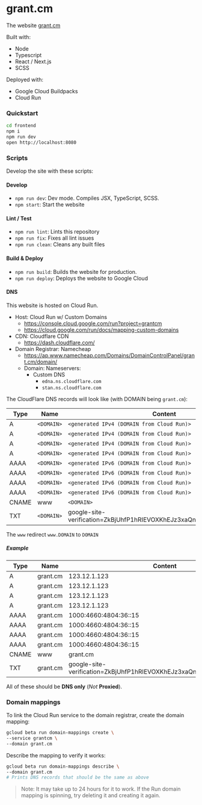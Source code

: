 # grant.cm

The website [grant.cm](http://grant.cm)

Built with:
- Node
- Typescript
- React / Next.js
- SCSS

Deployed with:
- Google Cloud Buildpacks
- Cloud Run

### Quickstart

```sh
cd frontend
npm i
npm run dev
open http://localhost:8080
```

### Scripts

Develop the site with these scripts:

#### Develop

- `npm run dev`: Dev mode. Compiles JSX, TypeScript, SCSS.
- `npm start`: Start the website

#### Lint / Test

- `npm run lint`: Lints this repository
- `npm run fix`: Fixes all lint issues
- `npm run clean`: Cleans any built files

#### Build & Deploy

- `npm run build`: Builds the website for production.
- `npm run deploy`: Deploys the website to Google Cloud

#### DNS

This website is hosted on Cloud Run.

- Host: Cloud Run w/ Custom Domains
  - https://console.cloud.google.com/run?project=grantcm
  - https://cloud.google.com/run/docs/mapping-custom-domains
- CDN: Cloudflare CDN
  - https://dash.cloudflare.com/
- Domain Registrar: Namecheap
  - https://ap.www.namecheap.com/Domains/DomainControlPanel/grant.cm/domain/
  - Domain: Nameservers:
    - Custom DNS
      - `edna.ns.cloudflare.com`
      - `stan.ns.cloudflare.com`

The CloudFlare DNS records will look like (with DOMAIN being `grant.cm`):

| Type | Name | Content |
| --- | --- | --- |
| A | `<DOMAIN>` | `<generated IPv4 (DOMAIN from Cloud Run)>`
| A | `<DOMAIN>` | `<generated IPv4 (DOMAIN from Cloud Run)>`
| A | `<DOMAIN>` | `<generated IPv4 (DOMAIN from Cloud Run)>`
| A | `<DOMAIN>` | `<generated IPv4 (DOMAIN from Cloud Run)>`
| AAAA | `<DOMAIN>` | `<generated IPv6 (DOMAIN from Cloud Run)>`
| AAAA | `<DOMAIN>` | `<generated IPv6 (DOMAIN from Cloud Run)>`
| AAAA | `<DOMAIN>` | `<generated IPv6 (DOMAIN from Cloud Run)>`
| AAAA | `<DOMAIN>` | `<generated IPv6 (DOMAIN from Cloud Run)>`
| CNAME | www | `<DOMAIN>` 
| TXT | `<DOMAIN>` | google-site-verification=ZkBjUhfP1hRIEVOXKhEJz3xaQnRPx_8NUxxy9mFX9x0

The `www` redirect `www.DOMAIN` to `DOMAIN`

##### Example

| Type | Name | Content |
| --- | --- | --- |
| A | grant.cm | 123.12.1.123 |
| A | grant.cm | 123.12.1.123 |
| A | grant.cm | 123.12.1.123 |
| A | grant.cm | 123.12.1.123 |
| AAAA | grant.cm | 1000:4660:4804:36::15 |
| AAAA | grant.cm | 1000:4660:4804:36::15 |
| AAAA | grant.cm | 1000:4660:4804:36::15 |
| AAAA | grant.cm | 1000:4660:4804:36::15 |
| CNAME | www | grant.cm |
| TXT | grant.cm | google-site-verification=ZkBjUhfP1hRIEVOXKhEJz3xaQnRPx_8NUxxy9mFX9x0 |

All of these should be **DNS only** (*Not* **Proxied**).

### Domain mappings

To link the Cloud Run service to the domain registrar, create the domain mapping:

```sh
gcloud beta run domain-mappings create \
--service grantcm \
--domain grant.cm
```

Describe the mapping to verify it works:

```sh
gcloud beta run domain-mappings describe \
--domain grant.cm
# Prints DNS records that should be the same as above
```

> Note: It may take up to 24 hours for it to work. If the Run domain mapping is spinning, try deleting it and creating it again.
